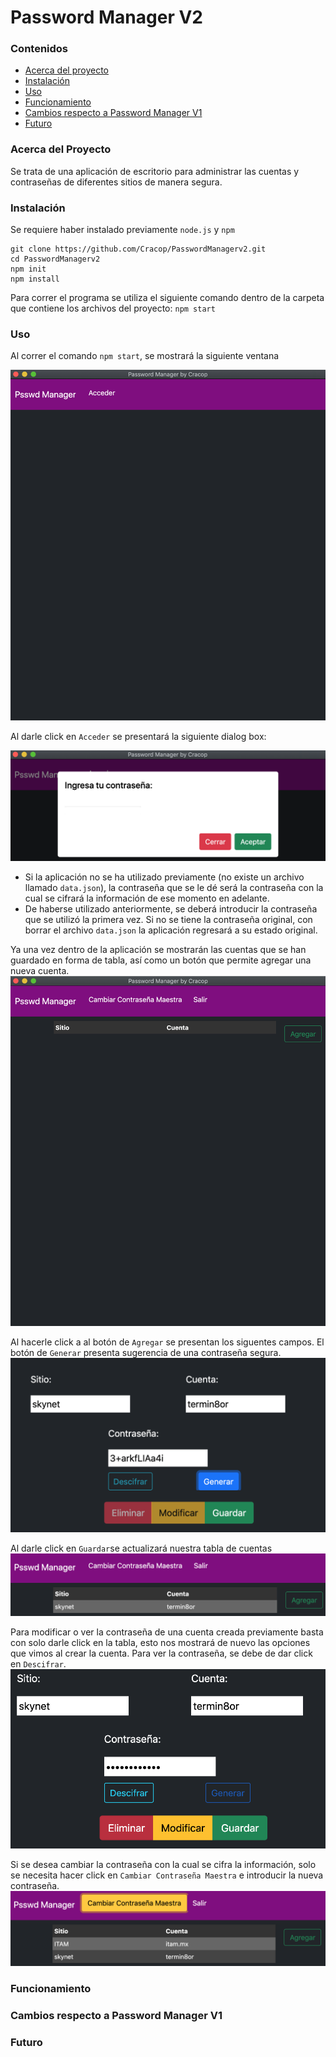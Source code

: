# Password Manager V2

### Contenidos

- [Acerca del proyecto](#acerca-del-proyecto)
- [Instalación](#instalación)
- [Uso](#uso)
- [Funcionamiento](#uso)
- [Cambios respecto a Password Manager V1](#cambios-respecto-a-password-manager-v1)
- [Futuro](#futuro)

### Acerca del Proyecto

Se trata de una aplicación de escritorio para administrar las cuentas y contraseñas de diferentes sitios de manera segura. 

### Instalación

Se requiere haber instalado previamente `node.js` y `npm`

```batch
git clone https://github.com/Cracop/PasswordManagerv2.git
cd PasswordManagerv2
npm init
npm install
```

Para correr el programa se utiliza el siguiente comando dentro de la carpeta que contiene los archivos del proyecto: `npm start`

### Uso

Al correr el comando `npm start`, se mostrará la siguiente ventana

![Landing Page](/images/1.png)

Al darle click en `Acceder` se presentará la siguiente dialog box:

![Insertar Contraseña](/images/2.png)

- Si la aplicación no se ha utilizado previamente (no existe un archivo llamado `data.json`), la contraseña que se le dé será la contraseña con la cual se cifrará la información de ese momento en adelante. 
- De haberse utilizado anteriormente, se deberá introducir la contraseña que se utilizó la primera vez. Si no se tiene la contraseña original, con borrar el archivo `data.json` la aplicación regresará a su estado original. 

Ya una vez dentro de la aplicación se mostrarán las cuentas que se han guardado en forma de tabla, así como un botón que permite agregar una nueva cuenta. 
![Ya dentro](/images/4.png)

Al hacerle click a al botón de `Agregar` se presentan los siguentes campos. El botón de `Generar` presenta sugerencia de una contraseña segura. 
![Agregar Cuenta](/images/6.png)

Al darle click en `Guardar`se actualizará nuestra tabla de cuentas
![Nueva Cuenta](/images/8.png)

Para modificar o ver la contraseña de una cuenta creada previamente basta con solo darle click en la tabla, esto nos mostrará de nuevo las opciones que vimos al crear la cuenta. Para ver la contraseña, se debe de dar click en `Descifrar`.
![Modificar](/images/9.png)

Si se desea cambiar la contraseña con la cual se cifra la información, solo se necesita hacer click en `Cambiar Contraseña Maestra` e introducir la nueva contraseña.
![Contraseña Maestra](/images/10.png)

### Funcionamiento

### Cambios respecto a Password Manager V1 

### Futuro

